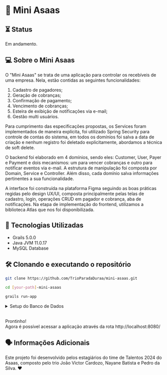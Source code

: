 # 🪽 Mini Asaas

## ⏳️ Status
Em andamento.

## 💻 Sobre o Mini Asaas
O "Mini Asaas" se trata de uma aplicação para controlar os recebíveis de uma empresa. Nela, estão contidas as seguintes funcionalidades:
 1. Cadastro de pagadores;
 2. Geração de cobranças;
 3. Confirmação de pagamento;
 4. Vencimento de cobranças;
 5. Esteira de exibição de notificações via e-mail;
 6. Gestão multi usuários.

Para cumprimento das especificações propostas, os Services foram implementados de maneira explícita, foi utilizado Spring Security para controle de contas do sistema, em todos os domínios foi salva a data de criação
e nenhum registro foi deletado explicitamente, abordamos a técnica de soft delete.

O backend foi elaborado em 4 domínios, sendo eles: Customer, User, Payer e Payment e dois mecanismos: um para vencer cobranças e outro para notificar eventos via e-mail.
A estrutura de manipulação foi composta por Domain, Service e Controller. Além disso, cada domínio salva informações pertinentes a sua funcionalidade.

A interface foi construída na plataforma Figma seguindo as boas práticas regidas pelo design UX/UI, composta principalmente pelas telas de cadastro, login, operações CRUD em pagador e cobrança, aba de notificações.
Na etapa de implementação do frontend, utilizamos a biblioteca Atlas que nos foi disponibilizada.

## 🚧 Tecnologias Utilizadas
- Grails 5.0.0
- Java JVM 11.0.17
- MySQL Database

## 🛠️ Clonando e executando o repositório

```bash
git clone https://github.com/TrioParadaDuraa/mini-asaas.git

cd [your-path]-mini-asaas

grails run-app
```

<details>
<summary>Setup do Banco de Dados</summary>

```sql
CREATE USER 'app'@'localhost' IDENTIFIED BY '/Jv*n4ipEr';
GRANT ALL ON `mini\_asaas`.* TO 'app'@'localhost';
REVOKE DROP ON `mini\_asaas`.* FROM 'app'@'localhost';

CREATE TABLE QRTZ_JOB_DETAILS
  (
    SCHED_NAME VARCHAR(120) NOT NULL,
    JOB_NAME  VARCHAR(200) NOT NULL,
    JOB_GROUP VARCHAR(200) NOT NULL,
    DESCRIPTION VARCHAR(250) NULL,
    JOB_CLASS_NAME   VARCHAR(250) NOT NULL,
    IS_DURABLE VARCHAR(1) NOT NULL,
    IS_NONCONCURRENT VARCHAR(1) NOT NULL,
    IS_UPDATE_DATA VARCHAR(1) NOT NULL,
    REQUESTS_RECOVERY VARCHAR(1) NOT NULL,
    JOB_DATA BLOB NULL,
    PRIMARY KEY (SCHED_NAME,JOB_NAME,JOB_GROUP)
);

CREATE TABLE QRTZ_TRIGGERS
  (
    SCHED_NAME VARCHAR(120) NOT NULL,
    TRIGGER_NAME VARCHAR(200) NOT NULL,
    TRIGGER_GROUP VARCHAR(200) NOT NULL,
    JOB_NAME  VARCHAR(200) NOT NULL,
    JOB_GROUP VARCHAR(200) NOT NULL,
    DESCRIPTION VARCHAR(250) NULL,
    NEXT_FIRE_TIME BIGINT NULL,
    PREV_FIRE_TIME BIGINT NULL,
    PRIORITY INTEGER NULL,
    TRIGGER_STATE VARCHAR(16) NOT NULL,
    TRIGGER_TYPE VARCHAR(8) NOT NULL,
    START_TIME BIGINT NOT NULL,
    END_TIME BIGINT NULL,
    CALENDAR_NAME VARCHAR(200) NULL,
    MISFIRE_INSTR SMALLINT NULL,
    JOB_DATA BLOB NULL,
    PRIMARY KEY (SCHED_NAME,TRIGGER_NAME,TRIGGER_GROUP),
    FOREIGN KEY (SCHED_NAME,JOB_NAME,JOB_GROUP)
        REFERENCES QRTZ_JOB_DETAILS(SCHED_NAME,JOB_NAME,JOB_GROUP)
);

CREATE TABLE QRTZ_SIMPLE_TRIGGERS
  (
    SCHED_NAME VARCHAR(120) NOT NULL,
    TRIGGER_NAME VARCHAR(200) NOT NULL,
    TRIGGER_GROUP VARCHAR(200) NOT NULL,
    REPEAT_COUNT BIGINT NOT NULL,
    REPEAT_INTERVAL BIGINT NOT NULL,
    TIMES_TRIGGERED BIGINT NOT NULL,
    PRIMARY KEY (SCHED_NAME,TRIGGER_NAME,TRIGGER_GROUP),
    FOREIGN KEY (SCHED_NAME,TRIGGER_NAME,TRIGGER_GROUP)
        REFERENCES QRTZ_TRIGGERS(SCHED_NAME,TRIGGER_NAME,TRIGGER_GROUP)
);

CREATE TABLE QRTZ_CRON_TRIGGERS
  (
    SCHED_NAME VARCHAR(120) NOT NULL,
    TRIGGER_NAME VARCHAR(200) NOT NULL,
    TRIGGER_GROUP VARCHAR(200) NOT NULL,
    CRON_EXPRESSION VARCHAR(200) NOT NULL,
    TIME_ZONE_ID VARCHAR(80),
    PRIMARY KEY (SCHED_NAME,TRIGGER_NAME,TRIGGER_GROUP),
    FOREIGN KEY (SCHED_NAME,TRIGGER_NAME,TRIGGER_GROUP)
        REFERENCES QRTZ_TRIGGERS(SCHED_NAME,TRIGGER_NAME,TRIGGER_GROUP)
);

CREATE TABLE QRTZ_SIMPROP_TRIGGERS
  (          
    SCHED_NAME VARCHAR(120) NOT NULL,
    TRIGGER_NAME VARCHAR(200) NOT NULL,
    TRIGGER_GROUP VARCHAR(200) NOT NULL,
    STR_PROP_1 VARCHAR(512) NULL,
    STR_PROP_2 VARCHAR(512) NULL,
    STR_PROP_3 VARCHAR(512) NULL,
    INT_PROP_1 INT NULL,
    INT_PROP_2 INT NULL,
    LONG_PROP_1 BIGINT NULL,
    LONG_PROP_2 BIGINT NULL,
    DEC_PROP_1 NUMERIC(13,4) NULL,
    DEC_PROP_2 NUMERIC(13,4) NULL,
    BOOL_PROP_1 VARCHAR(1) NULL,
    BOOL_PROP_2 VARCHAR(1) NULL,
    PRIMARY KEY (SCHED_NAME,TRIGGER_NAME,TRIGGER_GROUP),
    FOREIGN KEY (SCHED_NAME,TRIGGER_NAME,TRIGGER_GROUP) 
    REFERENCES QRTZ_TRIGGERS(SCHED_NAME,TRIGGER_NAME,TRIGGER_GROUP)
);

CREATE TABLE QRTZ_BLOB_TRIGGERS
  (
    SCHED_NAME VARCHAR(120) NOT NULL,
    TRIGGER_NAME VARCHAR(200) NOT NULL,
    TRIGGER_GROUP VARCHAR(200) NOT NULL,
    BLOB_DATA BLOB NULL,
    PRIMARY KEY (SCHED_NAME,TRIGGER_NAME,TRIGGER_GROUP),
    FOREIGN KEY (SCHED_NAME,TRIGGER_NAME,TRIGGER_GROUP)
        REFERENCES QRTZ_TRIGGERS(SCHED_NAME,TRIGGER_NAME,TRIGGER_GROUP)
);

CREATE TABLE QRTZ_CALENDARS
  (
    SCHED_NAME VARCHAR(120) NOT NULL,
    CALENDAR_NAME  VARCHAR(200) NOT NULL,
    CALENDAR BLOB NOT NULL,
    PRIMARY KEY (SCHED_NAME,CALENDAR_NAME)
);

CREATE TABLE QRTZ_PAUSED_TRIGGER_GRPS
  (
    SCHED_NAME VARCHAR(120) NOT NULL,
    TRIGGER_GROUP  VARCHAR(200) NOT NULL, 
    PRIMARY KEY (SCHED_NAME,TRIGGER_GROUP)
);

CREATE TABLE QRTZ_FIRED_TRIGGERS
  (
    SCHED_NAME VARCHAR(120) NOT NULL,
    ENTRY_ID VARCHAR(95) NOT NULL,
    TRIGGER_NAME VARCHAR(200) NOT NULL,
    TRIGGER_GROUP VARCHAR(200) NOT NULL,
    INSTANCE_NAME VARCHAR(200) NOT NULL,
    FIRED_TIME BIGINT NOT NULL,
    SCHED_TIME BIGINT NOT NULL,
    PRIORITY INTEGER NOT NULL,
    STATE VARCHAR(16) NOT NULL,
    JOB_NAME VARCHAR(200) NULL,
    JOB_GROUP VARCHAR(200) NULL,
    IS_NONCONCURRENT VARCHAR(1) NULL,
    REQUESTS_RECOVERY VARCHAR(1) NULL,
    PRIMARY KEY (SCHED_NAME,ENTRY_ID)
);

CREATE TABLE QRTZ_SCHEDULER_STATE
  (
    SCHED_NAME VARCHAR(120) NOT NULL,
    INSTANCE_NAME VARCHAR(200) NOT NULL,
    LAST_CHECKIN_TIME BIGINT NOT NULL,
    CHECKIN_INTERVAL BIGINT NOT NULL,
    PRIMARY KEY (SCHED_NAME,INSTANCE_NAME)
);

CREATE TABLE QRTZ_LOCKS
  (
    SCHED_NAME VARCHAR(120) NOT NULL,
    LOCK_NAME  VARCHAR(40) NOT NULL, 
    PRIMARY KEY (SCHED_NAME,LOCK_NAME)
);
```

</details><br>

Prontinho!<br>
Agora é possível acessar a aplicação através da rota http://localhost:8080/

## 🗣 Informações Adicionais
Este projeto foi desenvolvido pelos estagiários do time de Talentos 2024 do Asaas, composto pelo trio João Victor Cardozo, Nayane Batista e Pedro da Silva. ♥

